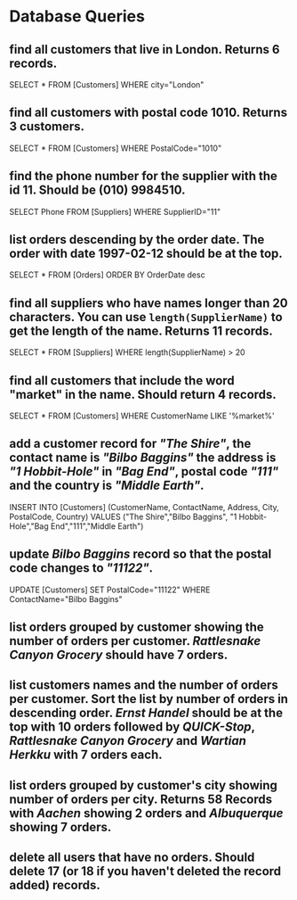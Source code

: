 # Database Queries

## find all customers that live in London. Returns 6 records.

SELECT * FROM [Customers] WHERE city="London"

## find all customers with postal code 1010. Returns 3 customers.

SELECT * FROM [Customers] WHERE PostalCode="1010"

## find the phone number for the supplier with the id 11. Should be (010) 9984510.

SELECT Phone FROM [Suppliers] WHERE SupplierID="11"

## list orders descending by the order date. The order with date 1997-02-12 should be at the top.

SELECT * FROM [Orders] ORDER BY OrderDate desc

## find all suppliers who have names longer than 20 characters. You can use `length(SupplierName)` to get the length of the name. Returns 11 records.

SELECT * FROM [Suppliers] WHERE length(SupplierName) > 20

## find all customers that include the word "market" in the name. Should return 4 records.

SELECT * FROM [Customers] WHERE CustomerName LIKE '%market%'

## add a customer record for _"The Shire"_, the contact name is _"Bilbo Baggins"_ the address is _"1 Hobbit-Hole"_ in _"Bag End"_, postal code _"111"_ and the country is _"Middle Earth"_.

INSERT INTO [Customers] (CustomerName, ContactName, Address, City, PostalCode, Country) VALUES ("The Shire","Bilbo Baggins", "1 Hobbit-Hole","Bag End","111","Middle Earth")

## update _Bilbo Baggins_ record so that the postal code changes to _"11122"_.

UPDATE [Customers] SET PostalCode="11122" WHERE ContactName="Bilbo Baggins"

## list orders grouped by customer showing the number of orders per customer. _Rattlesnake Canyon Grocery_ should have 7 orders.



## list customers names and the number of orders per customer. Sort the list by number of orders in descending order. _Ernst Handel_ should be at the top with 10 orders followed by _QUICK-Stop_, _Rattlesnake Canyon Grocery_ and _Wartian Herkku_ with 7 orders each.



## list orders grouped by customer's city showing number of orders per city. Returns 58 Records with _Aachen_ showing 2 orders and _Albuquerque_ showing 7 orders.



## delete all users that have no orders. Should delete 17 (or 18 if you haven't deleted the record added) records.

